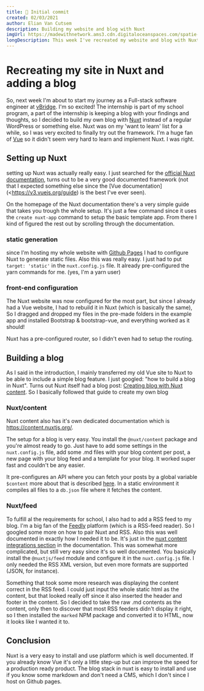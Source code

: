 ```yaml
---
title: 🎉 Initial commit
created: 02/03/2021
author: Elian Van Cutsem
description: Building my website and blog with Nuxt
imgUrl: https://madewithnetwork.ams3.cdn.digitaloceanspaces.com/spatie-space-production/3075/nuxtjs-2.jpg
longDescription: This week I've recreated my website and blog with Nuxt and Bootstrap, in this post I describe how it all came together.
---
```


# Recreating my site in Nuxt and adding a blog

So, next week I'm about to start my journey as a Full-stack software engineer at [vBridge](<https://www.vbridge.eu>). I'm so excited! The internship is part of my school program, a part of the internship is keeping a blog with your findings and thoughts, so I decided to build my own blog with [Nuxt](<https://www.nuxtjs.org>) instead of a regular WordPress or something else. Nuxt was on my 'want to learn' list for a while, so I was very excited to finally try out the framework. I'm a huge fan of [Vue](<https://www.vuejs.org>) so it didn't seem very hard to learn and implement Nuxt. I was right.

## Setting up Nuxt

setting up Nuxt was actually really easy. I just searched for the [official Nuxt documentation](<https://nuxtjs.org/docs/2.x/get-started/installation>), turns out to be a very good documented framework (not that I expected something else since the [Vue documentation](<https://v3.vuejs.org/guide) is the best I've ever seen).

On the homepage of the Nuxt documentation there's a very simple guide that takes you trough the whole setup. It's just a few command since it uses the `create nuxt-app` command to setup the basic template app. From there I kind of figured the rest out by scrolling through the documentation.

### static generation

since I'm hosting my whole website with [Github Pages](<https://pages.github.com/>) I had to configure Nuxt to generate static files. Also this was really easy. I just had to put `target: 'static'` in the `nuxt.config.js` file. It already pre-configured the yarn commands for me. (yes, I'm a yarn user)

### front-end configuration

The Nuxt website was now configured for the most part, but since I already had a Vue website, I had to rebuild it in Nuxt (which is basically the same), So I dragged and dropped my files in the pre-made folders in the example app and installed Bootstrap & bootstrap-vue, and everything worked as it should!

Nuxt has a pre-configured router, so I didn't even had to setup the routing.

## Building a blog

As I said in the introduction, I mainly transferred my old Vue site to Nuxt to be able to include a simple blog feature. I just googled: "how to build a blog in Nuxt". Turns out Nuxt itself had a blog post: [Creating blog with Nuxt content](<https://nuxtjs.org/blog/creating-blog-with-nuxt-content>). So I basically followed that guide to create my own blog

### Nuxt/content

Nuxt content also has it's own dedicated documentation which is https://content.nuxtjs.org/.

The setup for a blog is very easy. You install the `@nuxt/content` package and you're almost ready to go. Just have to add some settings in the `nuxt.config.js` file, add some .md files with your blog content per post, a new page with your blog feed and a template for your blog. It worked super fast and couldn't be any easier.

It pre-configures an API where you can fetch your posts by a global variable `$content` more about that is described [here](<https://content.nuxtjs.org/fetching>). In a static environment it compiles all files to a `db.json` file where it fetches the content.

### Nuxt/feed

To fulfill al the requirements for school, I also had to add a RSS feed to my blog. I'm a big fan of the [Feedly](<https://feedly.com/>) platform (which is a RSS-feed reader). So I googled some more on how to pair Nuxt and RSS. Also this was well documented in exactly how I needed it to be. It's just in the [nuxt content integrations section](<https://content.nuxtjs.org/integrations#nuxtjsfeed>) in the documentation. This was somewhat more complicated, but still very easy since it's so well documented. You basically install the `@nuxtjs/feed` module and configure it in the `nuxt.config.js` file. I only needed the RSS XML version, but even more formats are supported (JSON, for instance).

Something that took some more research was displaying the content correct in the RSS feed. I could just input the whole static html as the content, but that looked really off since it also inserted the header and footer in the content. So I decided to take the raw .md contents as the content, only then to discover that most RSS feeders didn't display it right, so I then installed the `marked` NPM package and converted it to HTML, now it looks like I wanted it to.

## Conclusion

Nuxt is a very easy to install and use platform which is well documented. If you already know Vue it's only a little step-up but can improve the speed for a production ready product. The blog stack in nuxt is easy to install and use if you know some markdown and don't need a CMS, which I don't since I host on Github pages.
